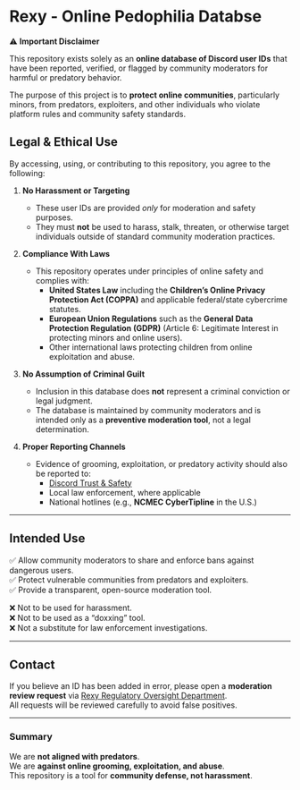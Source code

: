 # Rexy - Online Pedophilia Databse
⚠️ **Important Disclaimer**

This repository exists solely as an **online database of Discord user IDs** that have been reported, verified, or flagged by community moderators for harmful or predatory behavior.  

The purpose of this project is to **protect online communities**, particularly minors, from predators, exploiters, and other individuals who violate platform rules and community safety standards.  

## Legal & Ethical Use

By accessing, using, or contributing to this repository, you agree to the following:

1. **No Harassment or Targeting**  
   - These user IDs are provided *only* for moderation and safety purposes.  
   - They must **not** be used to harass, stalk, threaten, or otherwise target individuals outside of standard community moderation practices.  

2. **Compliance With Laws**  
   - This repository operates under principles of online safety and complies with:  
     - **United States Law** including the **Children’s Online Privacy Protection Act (COPPA)** and applicable federal/state cybercrime statutes.  
     - **European Union Regulations** such as the **General Data Protection Regulation (GDPR)** (Article 6: Legitimate Interest in protecting minors and online users).  
     - Other international laws protecting children from online exploitation and abuse.  

3. **No Assumption of Criminal Guilt**  
   - Inclusion in this database does **not** represent a criminal conviction or legal judgment.  
   - The database is maintained by community moderators and is intended only as a **preventive moderation tool**, not a legal determination.  

4. **Proper Reporting Channels**  
   - Evidence of grooming, exploitation, or predatory activity should also be reported to:  
     - [Discord Trust & Safety](https://dis.gd/report)  
     - Local law enforcement, where applicable  
     - National hotlines (e.g., **NCMEC CyberTipline** in the U.S.)  

---

## Intended Use

✅ Allow community moderators to share and enforce bans against dangerous users.  
✅ Protect vulnerable communities from predators and exploiters.  
✅ Provide a transparent, open-source moderation tool.  

❌ Not to be used for harassment.  
❌ Not to be used as a “doxxing” tool.  
❌ Not a substitute for law enforcement investigations.  

---

## Contact

If you believe an ID has been added in error, please open a **moderation review request** via [Rexy Regulatory Oversight Department](https://docs.google.com/forms/d/e/1FAIpQLSd4mhiRMZgB62oQ7pnxFAMqbH36xBNLSttnNHOsNFot1Q8xvw/viewform).  
All requests will be reviewed carefully to avoid false positives.  

---

### Summary

We are **not aligned with predators**.  
We are **against online grooming, exploitation, and abuse**.  
This repository is a tool for **community defense, not harassment**.
